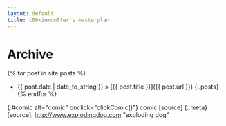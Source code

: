 ```yaml
---
layout: default
title: c00kiemon5ter's masterplan
---
```

Archive
=======
{% for post in site.posts %}
* <span>{{ post.date | date_to_string }}</span> &#187; [{{ post.title }}]({{ post.url }})
{:.posts}
{% endfor %}

![](){:#comic alt="comic" onclick="clickComic()"}
comic [source]
{:.meta}
[source]: http://www.explodingdog.com "exploding dog"
